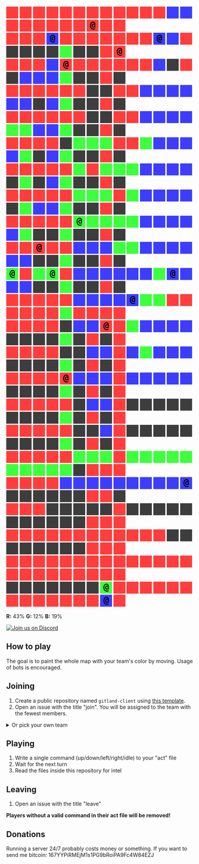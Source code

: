 ![](icons/ur) ![](icons/ur) ![](icons/ur) ![](icons/ur) ![](icons/ur) ![](icons/ur) ![](icons/ur) ![](icons/ur) ![](icons/ur) ![](icons/ur) ![](icons/ur) ![](icons/ur) ![](icons/ub) ![](icons/ub) ![](icons/ur) ![](icons/ur) ![](icons/ur) ![](icons/ur) ![](icons/ur) ![](icons/ur) ![](icons/cr) ![](icons/ur) ![](icons/ur)  
![](icons/ur) ![](icons/ur) ![](icons/ur) ![](icons/cb) ![](icons/ur) ![](icons/ur) ![](icons/ur) ![](icons/ur) ![](icons/ur) ![](icons/ur) ![](icons/ur) ![](icons/cb) ![](icons/ub) ![](icons/ur) ![](icons/ux) ![](icons/ux) ![](icons/ux) ![](icons/ux) ![](icons/ug) ![](icons/ux) ![](icons/ux) ![](icons/ur) ![](icons/cr)  
![](icons/ur) ![](icons/ur) ![](icons/ur) ![](icons/ub) ![](icons/cr) ![](icons/ur) ![](icons/ur) ![](icons/ur) ![](icons/ur) ![](icons/ur) ![](icons/ur) ![](icons/ub) ![](icons/ux) ![](icons/ur) ![](icons/ux) ![](icons/ub) ![](icons/ub) ![](icons/ub) ![](icons/ug) ![](icons/ux) ![](icons/ux) ![](icons/ur) ![](icons/ux)  
![](icons/ur) ![](icons/ur) ![](icons/ur) ![](icons/ur) ![](icons/ur) ![](icons/ur) ![](icons/ux) ![](icons/ux) ![](icons/ur) ![](icons/ur) ![](icons/ub) ![](icons/ub) ![](icons/ub) ![](icons/ub) ![](icons/ub) ![](icons/ub) ![](icons/ux) ![](icons/ub) ![](icons/ug) ![](icons/ux) ![](icons/ux) ![](icons/ur) ![](icons/ux)  
![](icons/ur) ![](icons/ur) ![](icons/ur) ![](icons/ur) ![](icons/ur) ![](icons/ur) ![](icons/ux) ![](icons/ux) ![](icons/ur) ![](icons/ur) ![](icons/ub) ![](icons/ub) ![](icons/ub) ![](icons/ub) ![](icons/ug) ![](icons/ug) ![](icons/ub) ![](icons/ub) ![](icons/ug) ![](icons/ux) ![](icons/ux) ![](icons/ur) ![](icons/ux)  
![](icons/ur) ![](icons/ur) ![](icons/ur) ![](icons/ur) ![](icons/ux) ![](icons/ug) ![](icons/ug) ![](icons/ug) ![](icons/ur) ![](icons/ur) ![](icons/ug) ![](icons/ub) ![](icons/ub) ![](icons/ub) ![](icons/ub) ![](icons/ug) ![](icons/ux) ![](icons/ub) ![](icons/ug) ![](icons/ux) ![](icons/ux) ![](icons/ur) ![](icons/ux)  
![](icons/ur) ![](icons/ur) ![](icons/ur) ![](icons/ur) ![](icons/ur) ![](icons/ug) ![](icons/ur) ![](icons/ug) ![](icons/ug) ![](icons/ug) ![](icons/ub) ![](icons/ub) ![](icons/ub) ![](icons/ub) ![](icons/ux) ![](icons/ug) ![](icons/ux) ![](icons/ub) ![](icons/ug) ![](icons/ux) ![](icons/ux) ![](icons/ur) ![](icons/ux)  
![](icons/ur) ![](icons/ur) ![](icons/ur) ![](icons/ur) ![](icons/ur) ![](icons/ug) ![](icons/ug) ![](icons/ug) ![](icons/ur) ![](icons/ug) ![](icons/ub) ![](icons/ub) ![](icons/ub) ![](icons/ub) ![](icons/ux) ![](icons/ug) ![](icons/ub) ![](icons/ub) ![](icons/ug) ![](icons/ux) ![](icons/ux) ![](icons/ur) ![](icons/ux)  
![](icons/ur) ![](icons/ur) ![](icons/ur) ![](icons/ur) ![](icons/ur) ![](icons/cg) ![](icons/ug) ![](icons/ug) ![](icons/ug) ![](icons/ug) ![](icons/ub) ![](icons/ub) ![](icons/ub) ![](icons/ub) ![](icons/ub) ![](icons/ug) ![](icons/ux) ![](icons/ux) ![](icons/ug) ![](icons/ux) ![](icons/ux) ![](icons/ur) ![](icons/ux)  
![](icons/ur) ![](icons/ur) ![](icons/cr) ![](icons/ur) ![](icons/ur) ![](icons/ub) ![](icons/ub) ![](icons/ub) ![](icons/ug) ![](icons/ug) ![](icons/ub) ![](icons/ub) ![](icons/ub) ![](icons/ub) ![](icons/ub) ![](icons/ub) ![](icons/ux) ![](icons/ux) ![](icons/ug) ![](icons/ux) ![](icons/ux) ![](icons/ur) ![](icons/ux)  
![](icons/cg) ![](icons/ur) ![](icons/ug) ![](icons/cg) ![](icons/ur) ![](icons/ub) ![](icons/ub) ![](icons/ub) ![](icons/ub) ![](icons/ub) ![](icons/ub) ![](icons/ug) ![](icons/cb) ![](icons/ub) ![](icons/ub) ![](icons/ub) ![](icons/ux) ![](icons/ux) ![](icons/ug) ![](icons/ux) ![](icons/ux) ![](icons/ur) ![](icons/ux)  
![](icons/ur) ![](icons/ur) ![](icons/ur) ![](icons/ur) ![](icons/ur) ![](icons/ub) ![](icons/ub) ![](icons/ub) ![](icons/ub) ![](icons/cb) ![](icons/ug) ![](icons/ug) ![](icons/ur) ![](icons/ur) ![](icons/ur) ![](icons/ur) ![](icons/ur) ![](icons/ur) ![](icons/ug) ![](icons/ur) ![](icons/ur) ![](icons/ur) ![](icons/ur)  
![](icons/ur) ![](icons/ur) ![](icons/ur) ![](icons/ur) ![](icons/ux) ![](icons/ub) ![](icons/ub) ![](icons/cr) ![](icons/ur) ![](icons/ug) ![](icons/ub) ![](icons/ub) ![](icons/ub) ![](icons/ub) ![](icons/ux) ![](icons/ux) ![](icons/ux) ![](icons/ux) ![](icons/ug) ![](icons/ux) ![](icons/ur) ![](icons/ux) ![](icons/ur)  
![](icons/ur) ![](icons/ur) ![](icons/ur) ![](icons/ur) ![](icons/ux) ![](icons/ux) ![](icons/ub) ![](icons/ub) ![](icons/ur) ![](icons/ub) ![](icons/ug) ![](icons/ub) ![](icons/ub) ![](icons/ub) ![](icons/ux) ![](icons/ux) ![](icons/ux) ![](icons/ux) ![](icons/ug) ![](icons/ux) ![](icons/ur) ![](icons/ux) ![](icons/ur)  
![](icons/ur) ![](icons/ur) ![](icons/ur) ![](icons/ur) ![](icons/cr) ![](icons/ub) ![](icons/ub) ![](icons/ub) ![](icons/ur) ![](icons/ub) ![](icons/ub) ![](icons/ub) ![](icons/ub) ![](icons/ub) ![](icons/ux) ![](icons/ux) ![](icons/ux) ![](icons/ux) ![](icons/ug) ![](icons/ux) ![](icons/ur) ![](icons/ux) ![](icons/ur)  
![](icons/ur) ![](icons/ur) ![](icons/ur) ![](icons/ur) ![](icons/ur) ![](icons/ux) ![](icons/ub) ![](icons/ub) ![](icons/ur) ![](icons/ux) ![](icons/ux) ![](icons/ux) ![](icons/ux) ![](icons/ux) ![](icons/ux) ![](icons/ux) ![](icons/ux) ![](icons/ux) ![](icons/ug) ![](icons/ux) ![](icons/ur) ![](icons/ux) ![](icons/ur)  
![](icons/ur) ![](icons/ur) ![](icons/ur) ![](icons/ur) ![](icons/ur) ![](icons/ux) ![](icons/ux) ![](icons/ub) ![](icons/ur) ![](icons/ux) ![](icons/ux) ![](icons/ux) ![](icons/ux) ![](icons/ux) ![](icons/ux) ![](icons/ux) ![](icons/ux) ![](icons/ux) ![](icons/ug) ![](icons/ux) ![](icons/ur) ![](icons/ux) ![](icons/ur)  
![](icons/ur) ![](icons/ur) ![](icons/ur) ![](icons/ur) ![](icons/ur) ![](icons/ug) ![](icons/ug) ![](icons/ug) ![](icons/ur) ![](icons/ug) ![](icons/ug) ![](icons/ug) ![](icons/ug) ![](icons/ug) ![](icons/ug) ![](icons/ug) ![](icons/ug) ![](icons/ug) ![](icons/ug) ![](icons/ux) ![](icons/ur) ![](icons/ur) ![](icons/ur)  
![](icons/ur) ![](icons/ur) ![](icons/ur) ![](icons/ur) ![](icons/ub) ![](icons/ub) ![](icons/ub) ![](icons/ub) ![](icons/ub) ![](icons/ub) ![](icons/ub) ![](icons/ub) ![](icons/ub) ![](icons/cb) ![](icons/ux) ![](icons/ux) ![](icons/ux) ![](icons/ux) ![](icons/ux) ![](icons/ux) ![](icons/ur) ![](icons/ur) ![](icons/ux)  
![](icons/ur) ![](icons/ur) ![](icons/ur) ![](icons/ux) ![](icons/ux) ![](icons/ux) ![](icons/ux) ![](icons/ux) ![](icons/ur) ![](icons/ux) ![](icons/ux) ![](icons/ux) ![](icons/ux) ![](icons/ux) ![](icons/ux) ![](icons/ux) ![](icons/ux) ![](icons/ux) ![](icons/ux) ![](icons/ux) ![](icons/ur) ![](icons/ur) ![](icons/ur)  
![](icons/ur) ![](icons/ur) ![](icons/ur) ![](icons/ur) ![](icons/ur) ![](icons/ur) ![](icons/ur) ![](icons/ur) ![](icons/ur) ![](icons/ur) ![](icons/ur) ![](icons/ur) ![](icons/ux) ![](icons/ux) ![](icons/ux) ![](icons/ux) ![](icons/ux) ![](icons/ux) ![](icons/ux) ![](icons/ux) ![](icons/ur) ![](icons/ur) ![](icons/ur)  
![](icons/ur) ![](icons/ur) ![](icons/ur) ![](icons/ur) ![](icons/ur) ![](icons/ur) ![](icons/ur) ![](icons/ur) ![](icons/ur) ![](icons/ur) ![](icons/ur) ![](icons/ur) ![](icons/ur) ![](icons/ur) ![](icons/ur) ![](icons/ur) ![](icons/ur) ![](icons/ur) ![](icons/ur) ![](icons/ur) ![](icons/ur) ![](icons/ur) ![](icons/ur)  
![](icons/ux) ![](icons/ux) ![](icons/ux) ![](icons/ux) ![](icons/ux) ![](icons/ux) ![](icons/ux) ![](icons/cg) ![](icons/ur) ![](icons/ur) ![](icons/ur) ![](icons/ur) ![](icons/ur) ![](icons/ur) ![](icons/ur) ![](icons/ur) ![](icons/ur) ![](icons/ur) ![](icons/ur) ![](icons/ur) ![](icons/ur) ![](icons/cb) ![](icons/ur)

**R:** 43% **G:** 12% **B:** 19%


<a href="https://discord.gg/vSk8CJj">
  <img src="https://i.imgur.com/YNyTNuw.png" alt="Join us on Discord" height="64"/>
</a>

## How to play

The goal is to paint the whole map with your team's color by moving. Usage of bots is encouraged.

## Joining
1. Create a public repository named `gitland-client` using [this template](https://github.com/Richienb/gitland-client-boilerplate/generate).
2. Open an issue with the title "join". You will be assigned to the team with the fewest members.
<details>
<summary>Or pick your own team</summary>
Open an issue with a team name as the title (cr/cg/cb)
</details>

## Playing
1. Write a single command (up/down/left/right/idle) to your "act" file
2. Wait for the next turn
3. Read the files inside this repository for intel

## Leaving
1. Open an issue with the title "leave"

**Players without a valid command in their act file will be removed!**

## Donations
Running a server 24/7 probably costs money or something. If you want to send me bitcoin: 167YYPiRMEjM1s1PG9bRoiPA9Fc4W84EZJ

